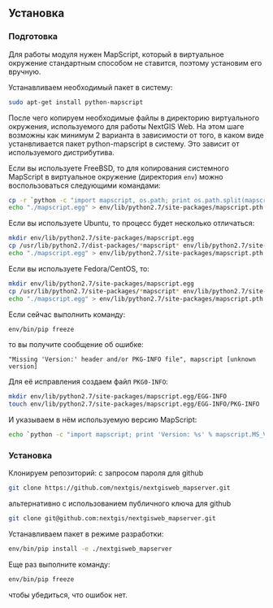 ## Установка

### Подготовка

Для работы модуля нужен MapScript, который в виртуальное окружение стандартным способом не ставится, поэтому установим его вручную.

Устанавливаем необходимый пакет в систему:

```bash
sudo apt-get install python-mapscript
```

После чего копируем необходимые файлы в директорию виртуального окружения, используемого для работы NextGIS Web. На этом шаге возможны как минимум 2 варианта в зависимости от того, в каком виде устанвливается пакет python-mapscript в систему. Это зависит от используемого дистрибутива.

Если вы используете FreeBSD, то для копирования системного MapScript в виртуальное окружение (директория `env`) можно воспользоваться следующими командами:

```bash
cp -r `python -c "import mapscript, os.path; print os.path.split(mapscript.__file__)[0]"` env/lib/python2.7/site-packages/mapscript.egg
echo "./mapscript.egg" > env/lib/python2.7/site-packages/mapscript.pth
```

Если вы используете Ubuntu, то процесс будет несколько отличаться:

```bash
mkdir env/lib/python2.7/site-packages/mapscript.egg
cp /usr/lib/python2.7/dist-packages/*mapscript* env/lib/python2.7/site-packages/mapscript.egg
echo "./mapscript.egg" > env/lib/python2.7/site-packages/mapscript.pth
```

Если вы используете Fedora/CentOS, то:

```bash
mkdir env/lib/python2.7/site-packages/mapscript.egg
cp /usr/lib/python2.7/site-packages/*mapscript* env/lib/python2.7/site-packages/mapscript.egg
echo "./mapscript.egg" > env/lib/python2.7/site-packages/mapscript.pth
```



Если сейчас выполнить команду:

```bash
env/bin/pip freeze
```

то вы получите сообщение об ошибке:

    "Missing 'Version:' header and/or PKG-INFO file", mapscript [unknown version]

Для её исправления создаем файл `PKG0-INFO`:

```bash
mkdir env/lib/python2.7/site-packages/mapscript.egg/EGG-INFO
touch env/lib/python2.7/site-packages/mapscript.egg/EGG-INFO/PKG-INFO
```

И указываем в нём используемую версию MapScript:

```bash
echo `python -c "import mapscript; print 'Version: %s' % mapscript.MS_VERSION"` > env/lib/python2.7/site-packages/mapscript.egg/EGG-INFO/PKG-INFO
```

### Установка

Клонируем репозиторий:
с запросом пароля для github

```bash
git clone https://github.com/nextgis/nextgisweb_mapserver.git
```

альтернативно с использованием публичного ключа для github

```bash
git clone git@github.com:nextgis/nextgisweb_mapserver.git
```

Устанавливаем пакет в режиме разработки:

```bash
env/bin/pip install -e ./nextgisweb_mapserver
```
    
Еще раз выполните команду:

```bash
env/bin/pip freeze
```

чтобы убедиться, что ошибок нет.
